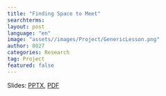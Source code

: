 ```yaml
---
title: "Finding Space to Meet"
searchterms:
layout: post
language: "en"
image: "assets//images/Project/GenericLesson.png"
author: 8027
categories: Research
tag: Project
featured: false
---
```


Slides:
 <a href="/translations/en-us/TeamManagement/FindingSpace.pptx">PPTX</a>,
 <a href="/translations/en-us/TeamManagement/FindingSpace.pdf">PDF</a>
